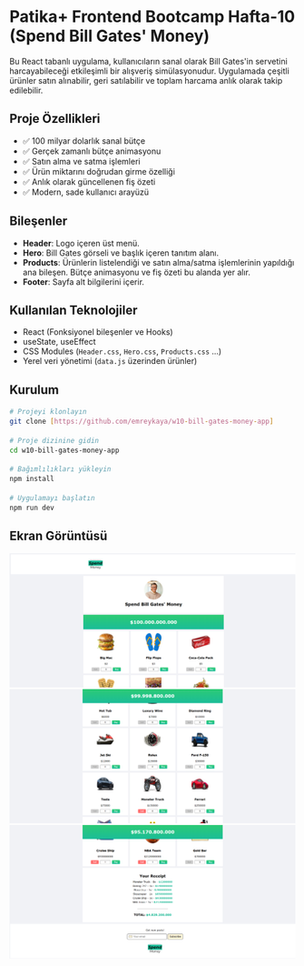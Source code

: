 # Patika+ Frontend Bootcamp Hafta-10 (Spend Bill Gates' Money)

Bu React tabanlı uygulama, kullanıcıların sanal olarak Bill Gates'in servetini harcayabileceği etkileşimli bir alışveriş simülasyonudur. Uygulamada çeşitli ürünler satın alınabilir, geri satılabilir ve toplam harcama anlık olarak takip edilebilir.


## Proje Özellikleri

- ✅ 100 milyar dolarlık sanal bütçe
- ✅ Gerçek zamanlı bütçe animasyonu
- ✅ Satın alma ve satma işlemleri
- ✅ Ürün miktarını doğrudan girme özelliği
- ✅ Anlık olarak güncellenen fiş özeti
- ✅ Modern, sade kullanıcı arayüzü


## Bileşenler

- **Header**: Logo içeren üst menü.
- **Hero**: Bill Gates görseli ve başlık içeren tanıtım alanı.
- **Products**: Ürünlerin listelendiği ve satın alma/satma işlemlerinin yapıldığı ana bileşen. Bütçe animasyonu ve fiş özeti bu alanda yer alır.
- **Footer**: Sayfa alt bilgilerini içerir.


## Kullanılan Teknolojiler

- React (Fonksiyonel bileşenler ve Hooks)
- useState, useEffect
- CSS Modules (`Header.css`, `Hero.css`, `Products.css` ...)
- Yerel veri yönetimi (`data.js` üzerinden ürünler)


## Kurulum

```bash
# Projeyi klonlayın
git clone [https://github.com/emreykaya/w10-bill-gates-money-app]

# Proje dizinine gidin
cd w10-bill-gates-money-app

# Bağımlılıkları yükleyin
npm install

# Uygulamayı başlatın
npm run dev
```


## Ekran Görüntüsü
    
![1](public/screenshots/1.png)
![2](public/screenshots/2.png)
![3](public/screenshots/3.png)
